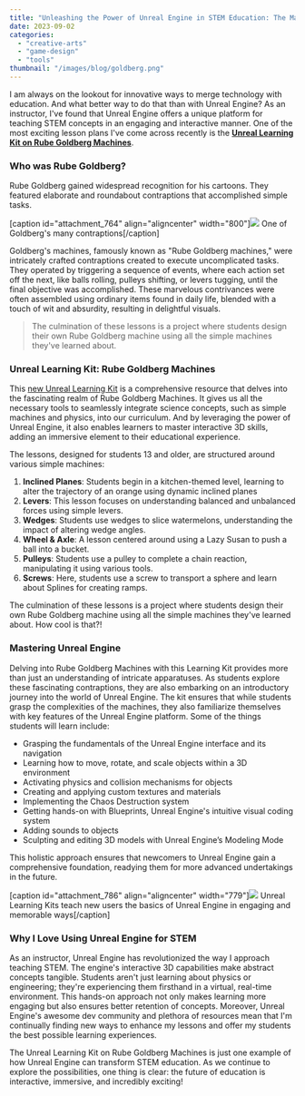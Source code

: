 ```yaml
---
title: "Unleashing the Power of Unreal Engine in STEM Education: The Magic of Rube Goldberg Machines"
date: 2023-09-02
categories: 
  - "creative-arts"
  - "game-design"
  - "tools"
thumbnail: "/images/blog/goldberg.png"
---
```


I am always on the lookout for innovative ways to merge technology with education. And what better way to do that than with Unreal Engine? As an instructor, I've found that Unreal Engine offers a unique platform for teaching STEM concepts in an engaging and interactive manner. One of the most exciting lesson plans I've come across recently is the **[Unreal Learning Kit on Rube Goldberg Machines](https://www.unrealengine.com/en-US/lesson-plans/unreal-learning-kit-rube-goldberg-machines)**.

### **Who was Rube Goldberg?**

Rube Goldberg gained widespread recognition for his cartoons. They featured elaborate and roundabout contraptions that accomplished simple tasks.

\[caption id="attachment\_764" align="aligncenter" width="800"\]![](images/rgoldberg-1.png) One of Goldberg's many contraptions\[/caption\]

Goldberg's machines, famously known as "Rube Goldberg machines," were intricately crafted contraptions created to execute uncomplicated tasks. They operated by triggering a sequence of events, where each action set off the next, like balls rolling, pulleys shifting, or levers tugging, until the final objective was accomplished. These marvelous contrivances were often assembled using ordinary items found in daily life, blended with a touch of wit and absurdity, resulting in delightful visuals.

> The culmination of these lessons is a project where students design their own Rube Goldberg machine using all the simple machines they've learned about.

### **Unreal Learning Kit: Rube Goldberg Machines**

This [new Unreal Learning Kit](https://www.unrealengine.com/en-US/lesson-plans/unreal-learning-kit-rube-goldberg-machines) is a comprehensive resource that delves into the fascinating realm of Rube Goldberg Machines. It gives us all the necessary tools to seamlessly integrate science concepts, such as simple machines and physics, into our curriculum. And by leveraging the power of Unreal Engine, it also enables learners to master interactive 3D skills, adding an immersive element to their educational experience.

The lessons, designed for students 13 and older, are structured around various simple machines:

1. **Inclined Planes**: Students begin in a kitchen-themed level, learning to alter the trajectory of an orange using dynamic inclined planes
2. **Levers**: This lesson focuses on understanding balanced and unbalanced forces using simple levers.
3. **Wedges**: Students use wedges to slice watermelons, understanding the impact of altering wedge angles.
4. **Wheel & Axle**: A lesson centered around using a Lazy Susan to push a ball into a bucket.
5. **Pulleys**: Students use a pulley to complete a chain reaction, manipulating it using various tools.
6. **Screws**: Here, students use a screw to transport a sphere and learn about Splines for creating ramps.

The culmination of these lessons is a project where students design their own Rube Goldberg machine using all the simple machines they've learned about. How cool is that?!

### Mastering Unreal Engine

Delving into Rube Goldberg Machines with this Learning Kit provides more than just an understanding of intricate apparatuses. As students explore these fascinating contraptions, they are also embarking on an introductory journey into the world of Unreal Engine. The kit ensures that while students grasp the complexities of the machines, they also familiarize themselves with key features of the Unreal Engine platform. Some of the things students will learn include:

- Grasping the fundamentals of the Unreal Engine interface and its navigation
- Learning how to move, rotate, and scale objects within a 3D environment
- Activating physics and collision mechanisms for objects
- Creating and applying custom textures and materials
- Implementing the Chaos Destruction system
- Getting hands-on with Blueprints, Unreal Engine's intuitive visual coding system
- Adding sounds to objects
- Sculpting and editing 3D models with Unreal Engine’s Modeling Mode

This holistic approach ensures that newcomers to Unreal Engine gain a comprehensive foundation, readying them for more advanced undertakings in the future.

\[caption id="attachment\_786" align="aligncenter" width="779"\]![](images/ulearning-2.png) Unreal Learning Kits teach new users the basics of Unreal Engine in engaging and memorable ways\[/caption\]

### **Why I Love Using Unreal Engine for STEM**

As an instructor, Unreal Engine has revolutionized the way I approach teaching STEM. The engine's interactive 3D capabilities make abstract concepts tangible. Students aren't just learning about physics or engineering; they're experiencing them firsthand in a virtual, real-time environment. This hands-on approach not only makes learning more engaging but also ensures better retention of concepts. Moreover, Unreal Engine's awesome dev community and plethora of resources mean that I'm continually finding new ways to enhance my lessons and offer my students the best possible learning experiences.

The Unreal Learning Kit on Rube Goldberg Machines is just one example of how Unreal Engine can transform STEM education. As we continue to explore the possibilities, one thing is clear: the future of education is interactive, immersive, and incredibly exciting!

